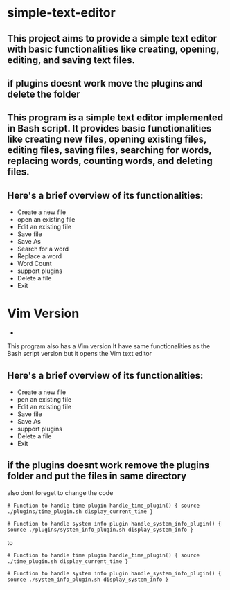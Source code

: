 # simple-text-editor
This project aims to provide a simple text editor with basic functionalities like creating, opening, editing, and saving text files.
-

if plugins doesnt work move the plugins and delete the folder
-

This program is a simple text editor implemented in Bash script. It provides basic functionalities like creating new files, opening existing files, editing files, saving files, searching for words, replacing words, counting words, and deleting files.
-
Here's a brief overview of its functionalities:
-
* Create a new file
* open an existing file
* Edit an existing file
* Save file
* Save As
* Search for a word
* Replace a word
* Word Count
* support plugins
* Delete a file
* Exit

# Vim Version
-
This program also has a Vim version It have same functionalities as the Bash script version but it opens the Vim text editor

Here's a brief overview of its functionalities:
-
* Create a new file
* pen an existing file
* Edit an existing file
* Save file
* Save As
* support plugins
* Delete a file
* Exit

## if the plugins doesnt work remove the plugins folder and put the files in same directory

also dont foreget to change the code 

`# Function to handle time plugin
handle_time_plugin() {
    source ./plugins/time_plugin.sh
    display_current_time
}`

`# Function to handle system info plugin
handle_system_info_plugin() {
    source ./plugins/system_info_plugin.sh
    display_system_info
}`

to

`# Function to handle time plugin
handle_time_plugin() {
    source ./time_plugin.sh
    display_current_time
}`

`# Function to handle system info plugin
handle_system_info_plugin() {
    source ./system_info_plugin.sh
    display_system_info
}
`
